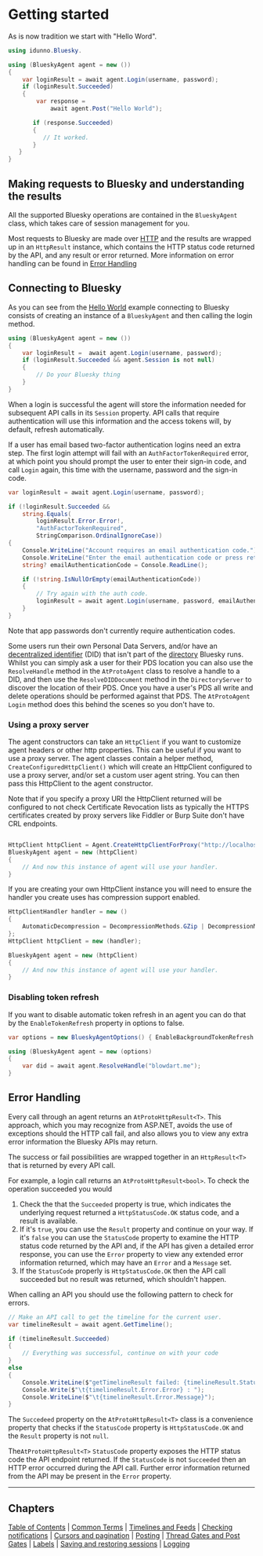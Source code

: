 # <a name="gettingStarted">Getting started</a>

As is now tradition we start with "Hello Word".

```c#
using idunno.Bluesky.

using (BlueskyAgent agent = new ())
{
    var loginResult = await agent.Login(username, password);
    if (loginResult.Succeeded)
    {
        var response = 
            await agent.Post("Hello World");

       if (response.Succeeded)
       {
          // It worked.
       }
   }
}
```
## <a name="makingRequests">Making requests to Bluesky and understanding the results</a>

All the supported Bluesky operations are contained in the `BlueskyAgent` class, which takes care of session management for you.

Most requests to Bluesky are made over [HTTP](https://docs.bsky.app/docs/category/http-reference) and the results are wrapped up in an `HttpResult` instance,
which contains the HTTP status code returned by the API, and any result or error returned. More information on error handling can be found in [Error Handling](#errorHandling)

## <a name="connecting">Connecting to Bluesky</a>

As you can see from the [Hello World](#gettingStarted) example connecting to Bluesky consists of creating an instance of a `BlueskyAgent` and then calling the login method.

```c#
using (BlueskyAgent agent = new ())
{
    var loginResult =  await agent.Login(username, password);
    if (loginResult.Succeeded && agent.Session is not null)
    {
        // Do your Bluesky thing
    }
}
```

When a login is successful the agent will store the information needed for subsequent API calls in its `Session` property.
API calls that require authentication will use this information and the access tokens will, by default, refresh automatically.

If a user has email based two-factor authentication logins need an extra step.
The first login attempt will fail with an `AuthFactorTokenRequired` error, at which point you should prompt the user to enter their sign-in code,
and call `Login` again, this time with the username, password and the sign-in code.

```c#
var loginResult = await agent.Login(username, password);

if (!loginResult.Succeeded &&
    string.Equals(
        loginResult.Error.Error!, 
        "AuthFactorTokenRequired", 
        StringComparison.OrdinalIgnoreCase))
{
    Console.WriteLine("Account requires an email authentication code.");
    Console.WriteLine("Enter the email authentication code or press return to exit:");
    string? emailAuthenticationCode = Console.ReadLine();

    if (!string.IsNullOrEmpty(emailAuthenticationCode))
    {
        // Try again with the auth code.
        loginResult = await agent.Login(username, password, emailAuthenticationCode);
    }
}
```

Note that app passwords don't currently require authentication codes.

Some users run their own Personal Data Servers, and/or have an [decentralized identifier](https://www.w3.org/TR/did-core/) (DID) that isn't part
of the [directory](https://web.plc.directory/) Bluesky runs. Whilst you can simply ask a user for their PDS location
you can also use the `ResolveHandle` method in the `AtProtoAgent` class to resolve a handle to a DID, and then use the
`ResolveDIDDocument` method in the `DirectoryServer` to discover the location of their PDS. Once you have a user's PDS all write and delete operations
should be performed against that PDS. The `AtProtoAgent` `Login` method does this behind the scenes so you don't have to.

### <a name="usingAProxy">Using a proxy server<a>

The agent constructors can take an `HttpClient` if you want to customize agent headers or other http properties.
This can be useful if you want to use a proxy server. The agent classes contain a helper method,
`CreateConfiguredHttpClient()` which will create an HttpClient configured to use a proxy server,
and/or set a custom user agent string. You can then pass this HttpClient to the agent constructor.

Note that if you specify a proxy URI the HttpClient returned will be configured to not check Certificate Revocation lists as typically the
HTTPS certificates created by proxy servers like Fiddler or Burp Suite don't have CRL endpoints.

```c#

HttpClient httpClient = Agent.CreateHttpClientForProxy("http://localhost:8866", "mydotnetclient/1.0");
BlueskyAgent agent = new (httpClient)
{
    // And now this instance of agent will use your handler.
}
```

If you are creating your own HttpClient instance you will need to ensure the handler you create uses has compression support enabled.

```c#
HttpClientHandler handler = new ()
{
    AutomaticDecompression = DecompressionMethods.GZip | DecompressionMethods.Deflate
};
HttpClient httpClient = new (handler);

BlueskyAgent agent = new (httpClient)
{
    // And now this instance of agent will use your handler.
}
```

### <a name="disablingTokenRefresh">Disabling token refresh</a>

If you want to disable automatic token refresh in an agent you can do that by the `EnableTokenRefresh` property in options to false.

```c#
var options = new BlueskyAgentOptions() { EnableBackgroundTokenRefresh = false };

using (BlueskyAgent agent = new (options)
{   
    var did = await agent.ResolveHandle("blowdart.me");
}
```

## <a name="errorHandling">Error Handling</a>
Every call through an agent returns an `AtProtoHttpResult<T>`. This approach, which you may recognize from ASP.NET, avoids the use of exceptions should the HTTP call fail,
and also allows you to view any extra error information the Bluesky APIs may return.

The success or fail possibilities are wrapped together in an `HttpResult<T>` that is returned by every API call.

For example, a login call returns an `AtProtoHttpResult<bool>`. To check the operation succeeded you would

1. Check the that the `Succeeded` property is true, which indicates the underlying request returned a `HttpStatusCode.OK` status code, and a result is available.
2. If it's `true`, you can use the `Result` property and continue on your way.
   If it's `false` you can use the `StatusCode` property to examine the HTTP status code returned by the API and, if the API has given a detailed error response, you can use the `Error` property to view any extended error information returned, which may have an `Error` and a `Message` set.
1. If the `StatusCode` properly is `HttpStatusCode.OK` then the API call succeeded but no result was returned, which shouldn't happen.

When calling an API you should use the following pattern to check for errors.

```c#
// Make an API call to get the timeline for the current user.
var timelineResult = await agent.GetTimeline();

if (timelineResult.Succeeded)
{
    // Everything was successful, continue on with your code
}
else
{
    Console.WriteLine($"getTimelineResult failed: {timelineResult.StatusCode}.");
    Console.Write($"\t{timelineResult.Error.Error} : ");
    Console.WriteLine($"\t{timelineResult.Error.Message}");
}
```

The `Succedeed` property on the `AtProtoHttpResult<T>` class is a convenience property that checks if the
`StatusCode` property is `HttpStatusCode.OK` and the `Result` property is not `null`.

The`AtProtoHttpResult<T>` `StatusCode` property exposes the HTTP status code the API endpoint returned.
If the `StatusCode` is not `Succeeded` then an HTTP error occurred during the API call.
Further error information returned from the API may be present in the `Error` property.

---

## Chapters

[Table of Contents](contents.md) | [Common Terms](commonTerms.md) | [Timelines and Feeds](timeline.md) | [Checking notifications](notifications.md#checkingNotifications) | [Cursors and pagination](cursorsAndPagination.md) | [Posting](posting.md#posting) | [Thread Gates and Post Gates](threadGatesAndPostGates.md) | [Labels](labels.md) | [Saving and restoring sessions](savingAndRestoringAuthentication.md) | [Logging](logging.md)
